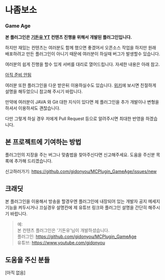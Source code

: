 # 나좀보소 #

### Game Age ###

**본 플러그인은 [기돈유 YT] 컨텐츠 진행을 위해서 개발된 플러그인입니다.**

하지만 재밌는 컨텐츠는 여러분도 함께 했으면 좋겠어서 오픈소스 작업을 하지만 원래 배포하려고 만든 플러그인이 아니기 때문에 여러분이 하실때 버그가 발생할수 있습니다.

여러분의 쉽게 진행을 할수 있게 서버를 대리로 열어드립니다. 자세한 내용은 아래 참고.

[아직 준비 안됨](#)

여러분 또한 플러그인을 다운 받은뒤 이용하실수도 있습니다. [위키]에 보시면 친절하게 설명을 해두었으니 참고해 주시기 바랍니다.

만약에 여러분이 JAVA 와 Git 대한 지식이 있다면 제 플러그인을 추가 개발이나 변형을 하셔서 이용하셔도 괜찮습니다.

다만 그렇게 하실 경우 저에게 Pull Request 등으로 알려주시면 최대한 반영을 하겠습니다.

## 본 프로젝트에 기여하는 방법 ##

플러그인의 지장을 주는 버그나 맞춤법을 찾아주신다면 신고해주세요. 도움을 주신분 목록에 추가해 드리겠습니다.

신고하러가기: https://github.com/gidonyou/MCPlugin_GameAge/issues/new

## 크래딧 ##

본 플러그인을 이용해서 방송을 할경우엔 플러그인에 내장되어 있는 개발자 공지 메세지 기능을 켜두시거나 끄실경우 설명칸에 제 유튜브 링크와 플러그인 설명을 간단히 해주시기 바랍니다.

> 예:  
> 본 컨텐츠 플러그인은 '기돈유'님이 개발하셨습니다.  
> 플러그인: https://github.com/gidonyou/MCPlugin_GameAge  
> 유튜브: https://www.youtube.com/gidonyou

## 도움을 주신 분들 ##

\[아직 없음]


[기돈유 YT]: https://www.youtube.com/gidonyou
[위키]: https://github.com/gidonyou/MCPlugin_GameAge/wiki
